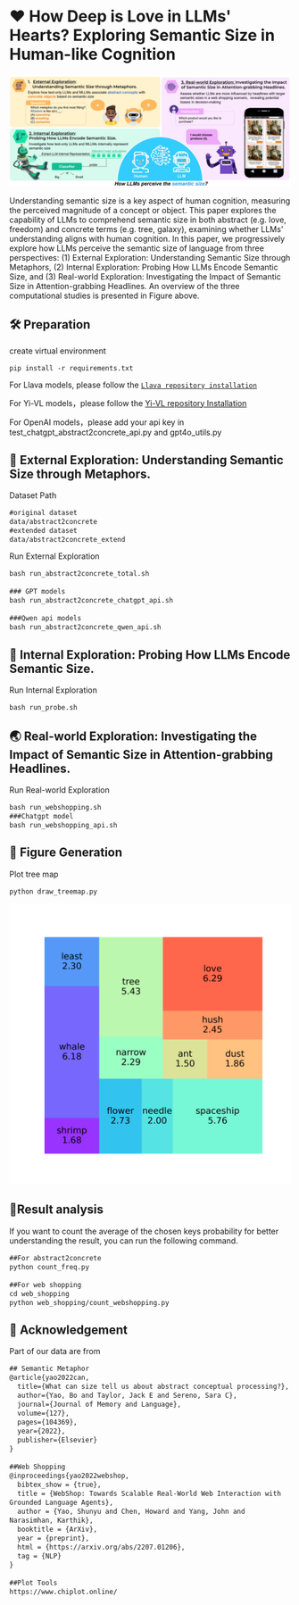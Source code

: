 # ❤ How Deep is Love in LLMs' Hearts? Exploring Semantic Size in Human-like Cognition
 
![overview](https://github.com/Zoeyyao27/LLM-Semantic-Size-Understanding/blob/main/figure/overview.jpeg)

Understanding semantic size is a key aspect of human cognition, measuring the perceived magnitude of a concept or object.  This paper explores the capability of LLMs to comprehend semantic size in both abstract (e.g. love, freedom) and concrete terms (e.g. tree, galaxy), examining whether LLMs' understanding aligns with human cognition. In this paper, we progressively explore how LLMs perceive the semantic size of language from three perspectives: (1) External Exploration: Understanding Semantic Size through Metaphors, (2) Internal Exploration: Probing How LLMs Encode Semantic Size, and (3) Real-world Exploration: Investigating the Impact of Semantic Size in Attention-grabbing Headlines. An overview of the three computational studies is presented in Figure above.

## 🛠️ Preparation

create virtual environment
```
pip install -r requirements.txt
```

For Llava models, please follow the [`Llava repository installation`](https://github.com/haotian-liu/LLaVA) 

For Yi-VL models，please follow the [Yi-VL repository Installation](https://github.com/01-ai/Yi/tree/main/VL)

For OpenAI models，please add your api key in test_chatgpt_abstract2concrete_api.py and gpt4o_utils.py

## 📖 External Exploration: Understanding Semantic Size through Metaphors.

Dataset Path

```
#original dataset
data/abstract2concrete
#extended dataset
data/abstract2concrete_extend
```

Run External Exploration

```
bash run_abstract2concrete_total.sh

### GPT models
bash run_abstract2concrete_chatgpt_api.sh

###Qwen api models
bash run_abstract2concrete_qwen_api.sh
```

## 🧠 Internal Exploration: Probing How LLMs Encode Semantic Size.
 
Run Internal Exploration

```
bash run_probe.sh
```

## 🌏 Real-world Exploration: Investigating the Impact of Semantic Size in Attention-grabbing Headlines.

Run Real-world Exploration

```
bash run_webshopping.sh
###Chatgpt model
bash run_webshopping_api.sh
```

## 👀 Figure Generation

Plot tree map
```
python draw_treemap.py
```
<img src="https://github.com/Zoeyyao27/LLM-Semantic-Size-Understanding/blob/main/figure/treemap.png" alt="treemap" style="zoom: 50%;" />

## 🤯Result analysis
If you want to count the average of the chosen keys probability for better understanding the result, you can run the following command.
```
##For abstract2concrete
python count_freq.py

##For web shopping
cd web_shopping
python web_shopping/count_webshopping.py
```

## 💐 Acknowledgement
Part of our data are from 
```
## Semantic Metaphor
@article{yao2022can,
  title={What can size tell us about abstract conceptual processing?},
  author={Yao, Bo and Taylor, Jack E and Sereno, Sara C},
  journal={Journal of Memory and Language},
  volume={127},
  pages={104369},
  year={2022},
  publisher={Elsevier}
}

##Web Shopping
@inproceedings{yao2022webshop,
  bibtex_show = {true},
  title = {WebShop: Towards Scalable Real-World Web Interaction with Grounded Language Agents},
  author = {Yao, Shunyu and Chen, Howard and Yang, John and Narasimhan, Karthik},
  booktitle = {ArXiv},
  year = {preprint},
  html = {https://arxiv.org/abs/2207.01206},
  tag = {NLP}
}

##Plot Tools
https://www.chiplot.online/

```
